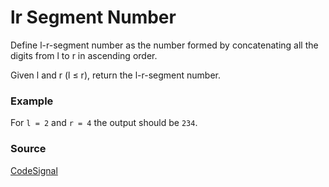 # lr Segment Number
Define l-r-segment number as the number formed by concatenating all the digits from l to r in ascending order.

Given l and r (l ≤ r), return the l-r-segment number.

### Example
For `l = 2` and `r = 4` the output should be `234`.

### Source
[CodeSignal](https://app.codesignal.com/)